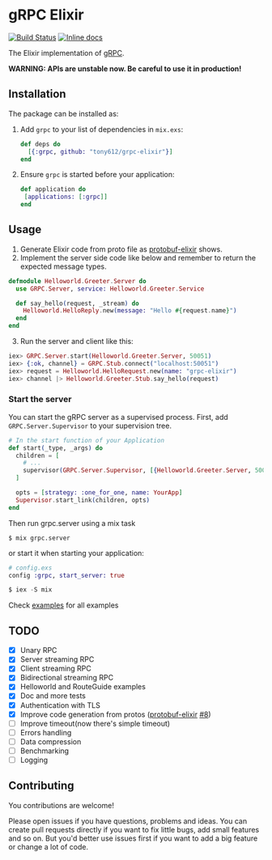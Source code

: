 # gRPC Elixir

[![Build Status](https://travis-ci.org/tony612/grpc-elixir.svg?branch=master)](https://travis-ci.org/tony612/grpc-elixir)
[![Inline docs](http://inch-ci.org/github/tony612/grpc-elixir.svg?branch=master)](http://inch-ci.org/github/tony612/grpc-elixir)

The Elixir implementation of [gRPC](http://www.grpc.io/).

**WARNING: APIs are unstable now. Be careful to use it in production!**

## Installation

The package can be installed as:

  1. Add `grpc` to your list of dependencies in `mix.exs`:

      ```elixir
      def deps do
        [{:grpc, github: "tony612/grpc-elixir"}]
      end
      ```

  2. Ensure `grpc` is started before your application:

      ```elixir
      def application do
       [applications: [:grpc]]
      end
      ```

## Usage

1. Generate Elixir code from proto file as [protobuf-elixir](https://github.com/tony612/protobuf-elixir#usage) shows.
2. Implement the server side code like below and remember to return the expected message types.
```elixir
defmodule Helloworld.Greeter.Server do
  use GRPC.Server, service: Helloworld.Greeter.Service

  def say_hello(request, _stream) do
    Helloworld.HelloReply.new(message: "Hello #{request.name}")
  end
end
```
3. Run the server and client like this:
```elixir
iex> GRPC.Server.start(Helloworld.Greeter.Server, 50051)
iex> {:ok, channel} = GRPC.Stub.connect("localhost:50051")
iex> request = Helloworld.HelloRequest.new(name: "grpc-elixir")
iex> channel |> Helloworld.Greeter.Stub.say_hello(request)
```

### Start the server

You can start the gRPC server as a supervised process. First, add `GRPC.Server.Supervisor` to your supervision tree.

```elixir
# In the start function of your Application
def start(_type, _args) do
  children = [
    # ...
    supervisor(GRPC.Server.Supervisor, [{Helloworld.Greeter.Server, 50051}])
  ]

  opts = [strategy: :one_for_one, name: YourApp]
  Supervisor.start_link(children, opts)
end
```

Then run grpc.server using a mix task

```
$ mix grpc.server
```

or start it when starting your application:

```elixir
# config.exs
config :grpc, start_server: true

$ iex -S mix
```

Check [examples](examples) for all examples

## TODO

- [x] Unary RPC
- [x] Server streaming RPC
- [x] Client streaming RPC
- [x] Bidirectional streaming RPC
- [x] Helloworld and RouteGuide examples
- [x] Doc and more tests
- [x] Authentication with TLS
- [x] Improve code generation from protos ([protobuf-elixir](https://github.com/tony612/protobuf-elixir) [#8](https://github.com/tony612/grpc-elixir/issues/8))
- [ ] Improve timeout(now there's simple timeout)
- [ ] Errors handling
- [ ] Data compression
- [ ] Benchmarking
- [ ] Logging

## Contributing

You contributions are welcome!

Please open issues if you have questions, problems and ideas. You can create pull
requests directly if you want to fix little bugs, add small features and so on.
But you'd better use issues first if you want to add a big feature or change a
lot of code.
